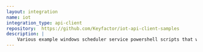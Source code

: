 ```yaml
---
layout: integration
name: iot
integration_type: api-client
repository:  https://github.com/Keyfactor/iot-api-client-samples
description: |
    Various example windows scheduler service powershell scripts that will add update devices to the associated Cloud Iot Service providers based on metadata changes or revocation/expiry of the associated certificate
--- 
```

